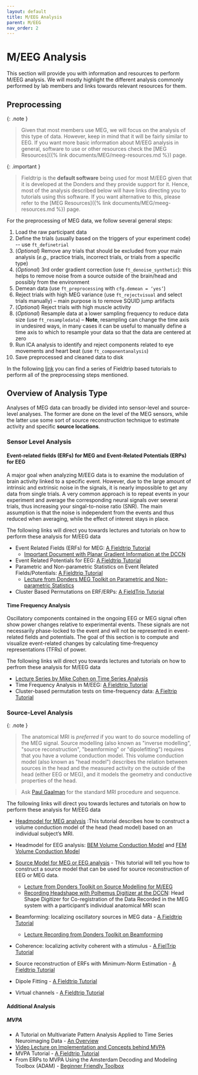 ```yaml
---
layout: default
title: M/EEG Analysis
parent: M/EEG
nav_order: 2
---
```


# M/EEG Analysis

This section will provide you with information and resources to perform M/EEG analysis. We will mostly highlight the different analysis commonly performed by lab members and links towards relevant resources for them.

## Preprocessing

{: .note }
> Given that most members use MEG, we will focus on the analysis of this type of data. However, keep in mind that it will be fairly similar to EEG. If you want more basic information about M/EEG analysis in general, software to use or other resources check the [MEG Resources]({% link documents/MEG/meeg-resources.md %}) page. 

{: .important }
> Fieldtrip is the **default software** being used for most M/EEG given that it is developed at the Donders and they provide support for it. Hence, most of the analysis described below will have links directing you to tutorials using this software. If you want alternative to this, please refer to the [MEG Resources]({% link documents/MEG/meeg-resources.md %}) page. 


For the preprocessing of MEG data, we follow several general steps:

1. Load the raw participant data
2. Define the trials (usually based on the triggers of your experiment code) -- use `ft_definetrial`
3. (_Optional_) Remove any trials that should be excluded from your main analysis (_e.g.,_ practice trials, incorrect trials, or trials from a specific type)
4. (_Optional_) 3rd order gradient correction (use `ft_denoise_synthetic`): this helps to remove noise from a source outside of the brain/head and possibly from the environment
5. Demean data (use `ft_preprocessing` with `cfg.demean = ‘yes’`)
6. Reject trials with high MEG variance (use `ft_rejectvisual` and select trials manually) – main purpose is to remove SQUID jump artifacts
7. (_Optional_) Reject trials with high muscle activity
8. (_Optional_) Resample data at a lower sampling frequency to reduce data size (use `ft_resampledata`) – **Note**, resampling can change the time axis in undesired ways, in many cases it can be useful to manually define a time axis to which to resample your data so that the data are centered at zero
9. Run ICA analysis to identify and reject components related to eye movements and heart beat (use `ft_componentanalysis`)
10. Save preprocessed and cleaned data to disk

In the following [link](https://www.fieldtriptoolbox.org/tutorial/#reading-and-preprocessing-data) you can find a series of Fieldtrip based tutorials to perform all of the preprocessing steps mentioned.

## Overview of Analysis Type
Analyses of MEG data can broadly be divided into sensor-level and source-level analyses. The former are done on the level of the MEG sensors, while the latter use some sort of source reconstruction technique to estimate activity and specific **source locations**.

### Sensor Level Analysis 

#### Event-related fields (ERFs) for MEG and Event-Related Potentials (ERPs) for EEG
A major goal when analyzing M/EEG data is to examine the modulation of brain activity linked to a specific event. However, due to the large amount of intrinsic and extrinsic noise in the signals, it is nearly impossible to get any data from single trials. A very common approach is to repeat events in your experiment and average the corresponding neural signals over several trials, thus increasing your singal-to-noise ratio (SNR). The main assumption is that the noise is independent from the events and thus reduced when averaging, while the effect of interest stays in place. 

The following links will direct you towards lectures and tutorials on how to perform these analysis for M/EEG data

- Event Related Fields (ERFs) for MEG: [A Fieldtrip Tutorial](http://www.fieldtriptoolbox.org/tutorial/eventrelatedaveraging/)
  - [Important Document with Planar Gradient Information at the DCCN](./Gradients_MEG.pdf)
- Event Related Potentials for EEG: [A Fieldtrip Tutorial](http://www.fieldtriptoolbox.org/tutorial/preprocessing_erp/)
- Parametric and Non-parametric Statistics on Event Related Fields/Potentials: [A Fieldtrip Tutorial](http://www.fieldtriptoolbox.org/tutorial/eventrelatedstatistics)
  - [Lecture from Donders MEG Toolkit on Parametric and Non-parametric Statistics](https://www.youtube.com/watch?v=x0hR-VsHZj8)
- Cluster Based Permutations on ERF/ERPs: [A FieldTrip Tutorial](http://www.fieldtriptoolbox.org/tutorial/cluster_permutation_timelock)

#### Time Frequency Analysis 

Oscillatory components contained in the ongoing EEG or MEG signal often show power changes relative to experimental events. These signals are not necessarily phase-locked to the event and will not be represented in event-related fields and potentials. The goal of this section is to compute and visualize event-related changes by calculating time-frequency representations (TFRs) of power. 

The following links will direct you towards lectures and tutorials on how to perfrom these analysis for M/EEG data

- [Lecture Series by Mike Cohen on Time Series Analysis](https://www.youtube.com/playlist?list=PLn0OLiymPak2BYu--bR0ADNBJsC4kuRWs)
- Time Frequency Analysis in M/EEG: [A Fieldtrip Tutorial](https://www.fieldtriptoolbox.org/tutorial/timefrequencyanalysis/)
- Cluster-based permutation tests on time-frequency data: [A Fieltrip Tutorial](https://www.fieldtriptoolbox.org/tutorial/cluster_permutation_freq/)


### Source-Level Analysis 

{: .note }
> The anatomical MRI is _preferred_ if you want to do source modelling of the MEG signal. Source modelling (also known as "inverse modelling", "source reconstruction", "beamforming" or "dipolefitting") requires that you have a volume conduction model. This volume conduction model (also known as "head model") describes the relation between sources in the head and the measured activity on the outside of the head (either EEG or MEG), and it models the geometry and conductive properties of the head.

> Ask [Paul Gaalman](https://www.ru.nl/personen/gaalman-p) for the standard MRI procedure and sequence.

The following links will direct you towards lectures and tutorials on how to perform these analysis for M/EEG data

- [Headmodel for MEG analysis](https://www.fieldtriptoolbox.org/tutorial/headmodel_meg/) :This tutorial describes how to construct a volume conduction model of the head (head model) based on an individual subject’s MRI.
- Headmodel for EEG analysis: [BEM Volume Conduction Model](https://www.fieldtriptoolbox.org/tutorial/headmodel_eeg_bem/) and [FEM Volume Conduction Model](https://www.fieldtriptoolbox.org/tutorial/headmodel_eeg_fem/)
- [Source Model for MEG or EEG analysis](https://www.fieldtriptoolbox.org/tutorial/sourcemodel/) - This tutorial will tell you how to construct a source model that can be used for source reconstruction of EEG or MEG data.
  - [Lecture from Donders Toolkit on Source Modelling for M/EEG](https://www.youtube.com/watch?v=86f5_x9SVQQ)
  - [Recording Headshape with Polhemus Digitizer at the DCCN](./Polhemus_Final.pdf): Head Shape Digitizer for Co-registration of the Data Recorded in the MEG system with a participant’s individual anatomical MRI scan

- Beamforming: localizing oscillatory sources in MEG data - [A Fieldtrip Tutorial](https://www.fieldtriptoolbox.org/workshop/natmeg2014/beamforming/)
  - [Lecture Recording from Donders Toolkit on Beamforming](https://www.youtube.com/watch?v=Ez72OFjSABs)
- Coherence: localizing activity coherent with a stimulus - [A FielTrip Tutorial](https://www.fieldtriptoolbox.org/tutorial/beamformingextended/)
- Source reconstruction of ERFs with Minimum-Norm Estimation - [A Fieldtrip Tutorial](https://www.fieldtriptoolbox.org/tutorial/minimumnormestimate/)
- Dipole Fitting - [A Fieldtrip Tutorial](https://www.fieldtriptoolbox.org/workshop/natmeg2014/dipolefitting/)
- Virtual channels - [A Fieldtrip Tutorial](https://www.fieldtriptoolbox.org/tutorial/virtual_sensors/)

#### Additional Analysis 
##### MVPA

- A Tutorial on Multivariate Pattern Analysis Applied to Time Series Neuroimaging Data - [An Overview](https://direct.mit.edu/jocn/article/29/4/677/28605/Decoding-Dynamic-Brain-Patterns-from-Evoked)
- [Video Lecture on Implementation and Concepts behind MVPA](https://www.youtube.com/watch?v=f3yrVfVtCUE)
- MVPA Tutorial - [A Fieldtrip Tutorial](https://www.fieldtriptoolbox.org/tutorial/mvpa_light/)
- From ERPs to MVPA Using the Amsterdam Decoding and Modeling Toolbox (ADAM) - [Beginner Friendly Toolbox](https://www.frontiersin.org/journals/neuroscience/articles/10.3389/fnins.2018.00368/full)

  
